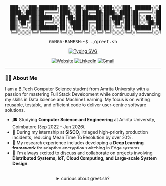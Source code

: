 <div align="center">
<pre>
  ███╗░░░███╗███████╗███╗░░██╗░█████╗░███╗░░░███╗ ██████╗░░█████╗░░█████╗░
  ████╗░████║██╔════╝████╗░██║██╔══██╗████╗░████║██╔════╝░██╔══██╗██╔══██╗
  ██╔████╔██║█████╗░░██╔██╗██║███████║██╔████╔██║██║░░██╗░██║░░██║███████║
  ██║╚██╔╝██║██╔══╝░░██║╚████║██╔══██║██║╚██╔╝██║██║░░╚██╗██║░░██║██╔══██║
  ██║░╚═╝░██║███████╗██║░╚███║██║░░██║██║░╚═╝░██║╚██████╔╝╚█████╔╝██║░░██║
  ╚═╝░░░░░╚═╝╚══════╝╚═╝░░╚══╝╚═╝░░╚═╝╚═╝░░░░░╚═╝░╚═════╝░░╚════╝░╚═╝░░╚═╝
</pre>
<pre>GANGA-RAMESH:~$ ./greet.sh</pre>
<a href="https://github.com/itsmeganga">
  <img src="https://readme-typing-svg.herokuapp.com?font=Fira+Code&size=22&pause=1000&color=39FF14&center=true&width=550&lines=Welcome+to+my+GitHub+Profile...;I'm+a+Full+Stack+Developer...;...a+Data+Scientist...;...and+an+AI+%26+Machine+Learning+Enthusiast." alt="Typing SVG" />
</a>
</div>

<p align="center">
  <a href="https://about-ganga.pages.dev/" target="_blank"><img src="https://img.shields.io/badge/Website-000000?style=for-the-badge&logo=About.me&logoColor=white" alt="Website"></a>
  <a href="https://www.linkedin.com/in/ganga-ramesh-527904211/" target="_blank"><img src="https://img.shields.io/badge/LinkedIn-0077B5?style=for-the-badge&logo=linkedin&logoColor=white" alt="LinkedIn"></a>
  <a href="mailto:togangaramesh@gmail.com"><img src="https://img.shields.io/badge/Gmail-D14836?style=for-the-badge&logo=gmail&logoColor=white" alt="Gmail"></a>
</p>

---

### 👨‍💻 About Me

I am a B.Tech Computer Science student from Amrita University with a passion for mastering Full Stack Development while continuously advancing my skills in Data Science and Machine Learning. My focus is on writing reusable, testable, and efficient code to deliver user-centric software solutions.

- 🎓 Studying **Computer Science and Engineering** at Amrita University, Coimbatore (Sep 2022 - Jun 2026).
- 🔭 During my internship at **SISCO**, I triaged high-priority production incidents, reducing Mean Time To Resolution by over 30%.
- 🔬 My research experience includes developing a **Deep Learning framework** for adaptive encryption switching in Edge systems.
- 💬 I'm always excited to discuss and collaborate on projects involving **Distributed Systems, IoT, Cloud Computing, and Large-scale System Design**.

<br>

<details align="center">
  <summary> curious about greet.sh? </summary>
  <br>
  <p align="left">
  Here is the "code" that runs the greeting animation!
  </p>
  
  ```bash
  #!/bin/bash

  # ANSI Color Codes
  GREEN='\033[0;32m'
  CYAN='\033[0;36m'
  WHITE='\033[1;37m'
  NC='\033[0m' # No Color

  echo -e "${GREEN}Executing greeting protocol... Initialization complete.${NC}"
  sleep 1

  echo -e "\nWelcome to the GitHub profile of ${CYAN}Ganga Ramesh${NC}"
  echo "------------------------------------------------"
  echo -e "Loading core competencies..."
  sleep 0.5
  echo "[▓▓▓▓▓▓▓▓▓▓▓▓▓▓▓▓▓▓▓▓] 100%"

  echo -e "\n${WHITE}Core Competencies:${NC}"
  echo "- Full Stack Developer"
  echo "- Data Scientist"
  echo "- AI & Machine Learning Enthusiast"
  echo "- IoT Innovator"

  echo -e "\n${GREEN}Status:${NC} Ready for new challenges and collaborations. Feel free to connect!"
